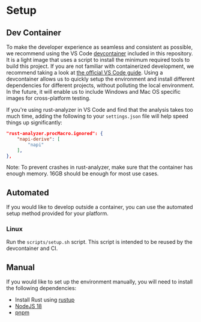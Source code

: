 # Setup

## Dev Container

To make the developer experience as seamless and consistent as possible, we recommend using the VS Code [devcontainer](https://github.com/NomicFoundation/slang/tree/main/.devcontainer) included in this repository. It is a light image that uses a script to install the minimum required tools to build this project. If you are not familiar with containerized development, we recommend taking a look at [the official VS Code guide](https://code.visualstudio.com/docs/remote/containers). Using a devcontainer allows us to quickly setup the environment and install different dependencies for different projects, without polluting the local environment. In the future, it will enable us to include Windows and Mac OS specific images for cross-platform testing.

If you're using rust-analyzer in VS Code and find that the analysis takes too much time, adding the following to your `settings.json` file will help speed things up significantly:

```json
"rust-analyzer.procMacro.ignored": {
    "napi-derive": [
        "napi"
    ],
},
```

Note: To prevent crashes in rust-analyzer, make sure that the container has enough memory. 16GB should be enough for most use cases.

## Automated

If you would like to develop outside a container, you can use the automated setup method provided for your platform.

### Linux

Run the `scripts/setup.sh` script. This script is intended to be reused by the devcontainer and CI.

## Manual

If you would like to set up the environment manually, you will need to install the following dependencies:

- Install Rust using [rustup](https://www.rust-lang.org/tools/install)
- [NodeJS 18](https://nodejs.org/en)
- [pnpm](https://pnpm.io/installation)
